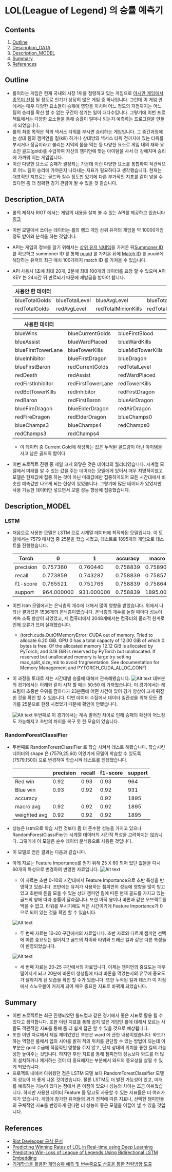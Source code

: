 # **LOL**(League of Legend) 의 **승률 예측기**
## Contents
1. [Outline](#Outline)
2. [Description_DATA](#Description_DATA)
3. [Description_MODEL](#Description_MODEL)
4. [Summary](#Summary)
5. [References](#References)
## Outline
- 롤이라는 게임은 현재 국내외 시장 1위를 점령하고 있는 게임으로 [아시안 게임에서 종목이 선정](https://game.mk.co.kr/view.php?year=2021&no=1096343) 될 정도로 인기가 상당히 많은 게임 중 하나입니다. 그런데 이 게임 안에서는 매우 다양한 요소들이 승패에 영향을 끼치며 어느 정도의 지점까지는 어느 팀의 승리를 확신 할 수 없는 구간이 생기는 일이 대다수입니다. 그렇기에 이번 프로젝트에서는 다양한 요소들을 통해 승률이 얼마나 되는지 예측하는 프로그램을 만들게 되었습니다.
- 롤의 최종 목적은 적의 넥서스 타워를 부시면 승리하는 게임입니다. 그 중간과정에는 상대 팀의 챔피언을 킬(kill) 하거나 상대방의 넥서스 타워 전까지에 있는 타워를 부시거나 정글이라고 불리는 지역의 몹을 먹는 등 다양한 요소로 게임 내의 재화 요소인 골드(gold)를 수급하여 자신의 챔피언에 맞는 아이템을 사서 더 강해지며 승리에 가까워 지는 게임입니다.
- 이런 다양한 요소로 승패가 결정되는 가운데 이런 다양한 요소를 통합하여 직관적으로 어느 팀이 승리에 가까운지 나타내는 지표가 필요하다고 생각했습니다. 현재는 대표적인 지표로는 골드와 킬수 정도만 있기에 다른 부가적인 지표를 같이 넣을 수 있다면 좀 더 정확한 경기 관람이 될 수 있을 것 같습니다.
## Description_DATA
- 롤의 제작사 RIOT 에서는 게임의 내용을 살펴 볼 수 있는 API를 제공하고 있습니다 [링크](https://developer.riotgames.com/apis)
- 이번 모델에서 쓰이는 데이터는 롤의 랭크 게임 상위 유저의 게임을 약 10000게임 정도 받아와 분석을 하는 것입니다.
- API는 게임의 정보를 알기 위해서는 [상위 유저 닉네임](https://developer.riotgames.com/apis#league-v4)을 가져온 뒤[Summoner ID](https://developer.riotgames.com/apis#summoner-v4) 를 확보하고 summoner ID 를 통해 [puuid](https://developer.riotgames.com/apis#summoner-v4/GET_getBySummonerName) 를 가져온 뒤에 [Match ID](https://developer.riotgames.com/apis#match-v5) 를 puuid에 해당하는 유저의 최근 매치 100개까지 match ID 를 가져올 수 있습니다.
- API 사용시 1초에 최대 20개, 2분에 최대 100개의 데이터를 요청 할 수 있으며 API KEY 는 24시간 뒤 만료되기 때문에 재발급을 받아야 합니다.

    |사용안 한 데이터| | | | |
    |---------------|----------------|--------------|----------------------|----------------------------|
    | blueTotalGolds| blueTotalLevel | blueAvgLevel | blueTotalMinionKills | blueTotalJungleMinionKills |
    | redTotalGolds | redAvgLevel | redTotalMinionKills | redTotalJungleMinionKills |

    |사용한 데이터|||||
    |-----|-----|-----|-----|-----|
    | blueWins | blueCurrentGolds | blueFirstBlood | blueKill | blueDeath |
    | blueAssist | blueWardPlaced | blueWardKills | blueFirstTower | blueFirstInhibitor | 
    |blueFirstTowerLane | blueTowerKills | blueMidTowerKills | blueTopTowerKills | blueBotTowerKills | 
    |blueInhibitor | blueFirstDragon | blueDragon | blueRiftHeralds | blueBaron | 
    |blueFirstBaron | redCurrentGolds | redTotalLevel | redFirstBlood | redKill | 
    |redDeath | redAssist | redWardPlaced | redWardKills | redFirstTower |
    | redFirstInhibitor | redFirstTowerLane | redTowerKills | redMidTowerKills | redTopTowerKills |
    | redBotTowerKills | redInhibitor | redFirstDragon | redDragon | redRiftHeralds |
    | redBaron | redFirstBaron | blueAirDragon | blueEarthDragon | blueWaterDragon |
    | blueFireDragon | blueElderDragon | redAirDragon | redEarthDragon | redWaterDragon |
    | redFireDragon | redElderDragon | blueChamps0 | blueChamps1 | blueChamps2 |
    | blueChamps3 | blueChamps4 | redChamps0 | redChamps1 | redChamps2 |
    | redChamps3 | redChamps4 |

    - 이 데이터 중 Current Gold에 해당하는 값은 누적된 골드량이 아닌 아이템을 사고 남은 골드의 합이다.

- 이번 프로젝트 진행 중 제일 크게 와닿은 것은 데이터의 퀄리티였습니다. 시계열 모델에서 미래를 알 수 있는 값을 주는 데이터는 모델에게 있어서 매우 치명적이였고 모델은 현재값에 집중 하는 것이 아닌 미래값에만 집중하게되어 모든 시간대에서 비슷한 예측값만 나오게 되는 현상이 있었습니다. 그렇기에 많은 데이터가 있었지만 사용 가능한 데이터만 넣으면서 모델 성능 향상에 집중했습니다. 


## Description_MODEL
### LSTM
- 처음으로 사용한 모델은 LSTM 으로 시계열 데이터에 최적화된 모델입니다.
이 모델에서는 7579 매치업 중 25분을 학습 시켰고, 테스트로 1895개의 게임으로 테스트를 진행했습니다. 

    |  Torch     | 0 | 1|  accuracy  |  macro avg | weighted avg|
    |-------|---|---|------------|-----------|-------------|
    |precision|0.757360|0.760440|0.758839|0.758900|0.758873|
    |recall|0.773859|0.743287|0.758839|0.758573|0.758839|
    |f1-score|0.765521|0.751765|0.758839|0.758643|0.758763|
    |support|964.000000|931.000000|0.758839|1895.000000|1895.000000|


- 이번 lstm 모델에서는 은닉층의 개수에 대해서 많이 영향을 받았습니다. 위에서 나타난 결과값은 1536개의 은닉층이였습니다. 은닉층의 개수를 늘릴 때마다 성능이 계속 소폭 향상이 되었었고, 제 컴퓨터에서 2048개에서는 컴퓨터의 물리적 한계로 인해 오류가 뜨며 실패했습니다.
    - (torch.cuda.OutOfMemoryError: CUDA out of memory. Tried to allocate 6.20 GiB. GPU 0 has a total capacty of 12.00 GiB of which 0 bytes is free. Of the allocated memory 12.12 GiB is allocated by PyTorch, and 3.18 GiB is reserved by PyTorch but unallocated. If reserved but unallocated memory is large try setting max_split_size_mb to avoid fragmentation.  See documentation for Memory Management and PYTORCH_CUDA_ALLOC_CONF)


- 이 과정을 토대로 저는 시간대별 승률에 대해서 관측해봤습니다.
![Alt text](IMAGE/image.png)
    대부분의 경기에서는 아래와 같이 시작 할 때는 50:50 에 가까웠습니다.
    이 경기에서는 레드팀이 초중반 우위를 점하다가 23분쯤에 어떤 사건이 있어 경기 양상이 크게 뒤짚힌 것을 확인 할 수 있습니다. 이번 데이터 수집에서 데이터 일관성을 위해 모든 경기를 25분으로 한정 시켰었기 때문에 확인이 안됐습니다.

    ![Alt text](IMAGE/image-1.png)
    두번째로 이 경기에서는 계속 벌어진 차이로 인해 승패의 확신이 어느정도 가능해지고 초반의 차이를 복구 못 한 모습이 있습니다.


### RandomForestClassiFier

- 두번째로 RandomForestClassiFier 로 학습 시켜서 테스트 해봤습니다. 학습시킨 데이터의 shape 은 (7579,25,60) 이였기에 모델이 학습할 수 있도록 (7579,1500) 으로 변경하여 학습시켜 테스트를 진행했습니다.  

    |   |precision|recall|f1-score|support|
    |---|---------|------|--------|-------|
    |Red win| 0.92  | 0.93|0.93| 964|
    |Blue win   |0.93   |   0.92  |    0.92   |    931|
    |accuracy |    |    | 0.92  |    1895|
    | macro avg |      0.92 |     0.92 |     0.92 |     1895|
    |weighted avg     |  0.92     | 0.92    |  0.92     | 1895|

- 성능은 lstm으로 학습 시킨 것보다 좀 더 준수한 성능을 가지고 있으나 RandomForestClassiFier는 시계열 데이터의 시간적 특성을 고려하지는 않습니다. 그렇기에 이 모델은 순수 데이터 분석용으로 사용된 것입니다.

- 이 모델로 얻은 결과는 다음과 같습니다.
- 아래 자료는 Feature Importance를 얻기 위해 25 X 60 되어 있던 값들을 다시 60개의 특성으로 변경하여 반영한 자료입니다.
![Alt text](IMAGE/image-2.png)
    - 이 자료는 초반 0-10의 시간대에서 Feature Importance으로 초반 특성을 반영하고 있습니다. 초반에는 유저가 사용하는 챔피언의 성능에 영향을 많이 받고 있고 초반에 돈을 모을 수 있는 상대 챔피언 킬에 따른 현재 골드를 가지고 있는 골드의 양에 따라 승률이 달라집니다. 또한 아직 용이나 바론과 같은 오브젝트를 먹을 수 없고, 타워를 부시기에도 적은 시간이기에 Feature Importance가 0으로 되어 있는 것을 확인 할 수 있습니다.
    
    ![Alt text](IMAGE/image-3.png)    
    - 두 번째 자료는 10-20 구간에서의 자료입니다. 초반 자료와 다르게 챔피언 선택에 따른 중요도는 떨어지고 골드의 차이와 타워와 드래곤 킬과 같은 다른 특성들이 반영되었습니다.

    ![Alt text](IMAGE/image-4.png)
    - 세 번째 자료는 20-25 구간에서의 자료입니다. 이제는 챔피언의 중요도는 매우 떨어지게 되고 20분에 바론이 생성됨에 따라 바론을 먹었는지의 유무에 중요도가 달라지게 된 모습을 확인 할 수가 있습니다. 또한 누적된 킬과 데스가 이 지점에서 스노우볼이 커지게 되어 매우 중요한 지표로 바뀌게 되었습니다.

## Summary
- 이번 프로젝트는 최근 진행되었던 롤드컵과 같은 경기에서 좋은 지표로 활용 될 수 있다고 생각합니다. 또한 이런 지표를 통해 쉽지 않은 게임인 롤에 대해서 모르는 사람도 객관적인 지표를 통해 좀 더 쉽게 접근 할 수 있을 것으로 예상됩니다. 
- 또한 이번 자료에서 제일 재미있었던 부분은 ward 에 관한 내용이였습니다. 와드가 하는 역할은 롤에서 맵의 시야를 밝혀 적의 위치를 판단할 수 있는 방법이 되는데 이 부분은 gold 수급에 직접적인 영향을 주지 않고, 단지 상대의 위치를 통한 킬의 가능성만 높여주는 것입니다. 하지만 후반 지표를 통해 챔피언의 성능보다 와드를 더 많이 설치하거나 제거하는 것이 더 중요해지는 부분에서 와드의 중요성을 살필 수 있게 되었습니다.
- 프로젝트 내에서 아쉬웠던 점은 LSTM 모델 보다 RandomForestClassifier 모델이 성능이 더 좋게 나온 것이었습니다. 물론 LSTM도 더 발전 가능성이 있고, 미래를 예측하는 기능이 있다는 점에서 큰 이점이 있으나 성능의 차이는 조금 아쉬웠습니다. 하지만 사용한 데이터 Feature 들 말고도 사용할 수 있는 지표들은 더 여러가지가 있습니다. 게임에 참가한 유저들의 과거 전적에 따른 지표나, 선택한 챔피언들의 구체적인 지표를 반영하게 된다면 더 성능이 좋은 모델을 이끌어 낼 수 있을 것입니다.

## References
- [Riot Devleoper 공식 문서](https://developer.riotgames.com/docs/lol)
- [Predicting Winning Rates of LOL in Real-time using Deep Learning](https://koreascience.kr/article/CFKO201924664106356.page)
- [Predicting Win-Loss of League of Legends Using Bidirectional LSTM Embedding](https://scienceon.kisti.re.kr/commons/util/originalView.do?cn=JAKO202012764215291&oCn=JAKO202012764215291&dbt=JAKO&journal=NJOU00550286)
- [기계학습을 활용한 게임승패 예측 및 변수중요도 산출을 통한 전략방향 도출](https://www.dbpia.co.kr/journal/articleDetail?nodeId=NODE10599646)